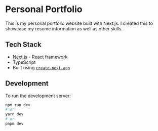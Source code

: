 # Personal Portfolio

This is my personal portfolio website built with Next.js. I created this to showcase my resume information as well as other skills.

## Tech Stack

- [Next.js](https://nextjs.org/) - React framework
- TypeScript
- Built using [`create-next-app`](https://github.com/vercel/next.js/tree/canary/packages/create-next-app)

## Development

To run the development server:

```bash
npm run dev
# or
yarn dev
# or
pnpm dev

